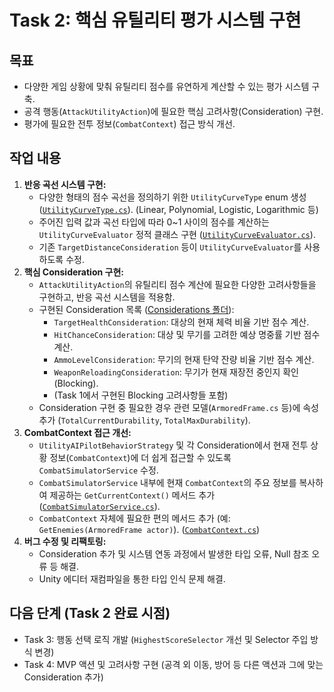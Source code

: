 # Task 2: 핵심 유틸리티 평가 시스템 구현

## 목표
- 다양한 게임 상황에 맞춰 유틸리티 점수를 유연하게 계산할 수 있는 평가 시스템 구축.
- 공격 행동(`AttackUtilityAction`)에 필요한 핵심 고려사항(Consideration) 구현.
- 평가에 필요한 전투 정보(`CombatContext`) 접근 방식 개선.

## 작업 내용
1.  **반응 곡선 시스템 구현:**
    *   다양한 형태의 점수 곡선을 정의하기 위한 `UtilityCurveType` enum 생성 ([`UtilityCurveType.cs`](mdc:Assets/AF/Scripts/AI/UtilityAI/UtilityCurveType.cs)). (Linear, Polynomial, Logistic, Logarithmic 등)
    *   주어진 입력 값과 곡선 타입에 따라 0~1 사이의 점수를 계산하는 `UtilityCurveEvaluator` 정적 클래스 구현 ([`UtilityCurveEvaluator.cs`](mdc:Assets/AF/Scripts/AI/UtilityAI/UtilityCurveEvaluator.cs)).
    *   기존 `TargetDistanceConsideration` 등이 `UtilityCurveEvaluator`를 사용하도록 수정.
2.  **핵심 Consideration 구현:**
    *   `AttackUtilityAction`의 유틸리티 점수 계산에 필요한 다양한 고려사항들을 구현하고, 반응 곡선 시스템을 적용함.
    *   구현된 Consideration 목록 ([Considerations 폴더](mdc:Assets/AF/Scripts/AI/UtilityAI/Considerations/)):
        *   `TargetHealthConsideration`: 대상의 현재 체력 비율 기반 점수 계산.
        *   `HitChanceConsideration`: 대상 및 무기를 고려한 예상 명중률 기반 점수 계산.
        *   `AmmoLevelConsideration`: 무기의 현재 탄약 잔량 비율 기반 점수 계산.
        *   `WeaponReloadingConsideration`: 무기가 현재 재장전 중인지 확인 (Blocking).
        *   (Task 1에서 구현된 Blocking 고려사항들 포함)
    *   Consideration 구현 중 필요한 경우 관련 모델(`ArmoredFrame.cs` 등)에 속성 추가 (`TotalCurrentDurability`, `TotalMaxDurability`).
3.  **CombatContext 접근 개선:**
    *   `UtilityAIPilotBehaviorStrategy` 및 각 Consideration에서 현재 전투 상황 정보(`CombatContext`)에 더 쉽게 접근할 수 있도록 `CombatSimulatorService` 수정.
    *   `CombatSimulatorService` 내부에 현재 `CombatContext`의 주요 정보를 복사하여 제공하는 `GetCurrentContext()` 메서드 추가 ([`CombatSimulatorService.cs`](mdc:Assets/AF/Scripts/Combat/CombatSimulatorService.cs)).
    *   `CombatContext` 자체에 필요한 편의 메서드 추가 (예: `GetEnemies(ArmoredFrame actor)`). ([`CombatContext.cs`](mdc:Assets/AF/Scripts/Combat/CombatContext.cs))
4.  **버그 수정 및 리팩토링:**
    *   Consideration 추가 및 시스템 연동 과정에서 발생한 타입 오류, Null 참조 오류 등 해결.
    *   Unity 에디터 재컴파일을 통한 타입 인식 문제 해결.

## 다음 단계 (Task 2 완료 시점)
- Task 3: 행동 선택 로직 개발 (`HighestScoreSelector` 개선 및 Selector 주입 방식 변경)
- Task 4: MVP 액션 및 고려사항 구현 (공격 외 이동, 방어 등 다른 액션과 그에 맞는 Consideration 추가) 